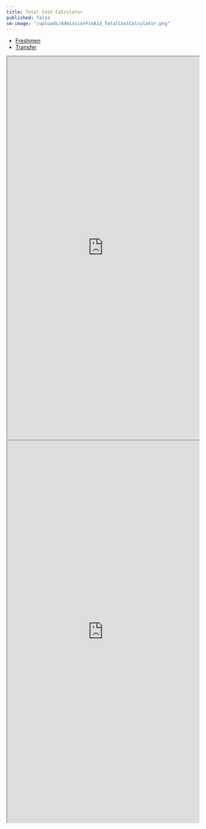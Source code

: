 ```yaml
---
title: Total Cost Calculator
published: false
sm-image: "/uploads/AdmissionFinAid_TotalCostCalculator.png"
---
```


 <div class="row">
    <div class="col s12">
      <ul class="tabs">
        <li class="tab col s6"><a href="#test1">Freshmen</a></li>
        <li class="tab col s6"><a  href="#test2">Transfer</a></li>
      </ul>
    </div>
    <div id="test1" class="col s12">
    <iframe src="https://tcc.noellevitz.com:443/The%20Masters%20University/Freshman-Students" width="100%" height="1000px">Your browser must support iframes to view this Calculator.</iframe>
    </div>
    <div id="test2" class="col s12">
    <iframe src="https://tcc.noellevitz.com:443/The%20Masters%20University/Transfer-Students" width="100%" height="1000px">Your browser must support iframes to view this Calculator.</iframe>
    </div>
  </div>
